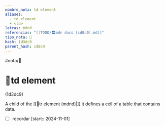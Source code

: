 ```yaml
---
nombre_nota: td element
aliases:
  - td element
  - <td>
letras: mdnd
referencias: "[[TODO/🏛️mdn docs (cd8c0).md]]"
tipo_nota: 📑
hash: 1d3dc9
parent_hash: cd8c0
---
```


#nota/📑

# 📑td element
<div class="hash">(1d3dc9)</div>


A child of the [[📑tr element (mdnd)|<tr>]] it defines a cell of a table that contains data.



- [ ] recordar  [start:: 2024-11-01]
